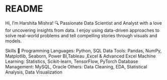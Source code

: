 # README
Hi, I’m Harshita Mishra!
🔍 Passionate Data Scientist and Analyst with a love for uncovering insights from data. I enjoy using data-driven approaches to solve real-world problems and tell compelling stories through visuals and models.

Skills 🚀
Programming Languages: Python, SQL
Data Tools: Pandas, NumPy, Matplotlib, Seaborn, Power BI,Tableau ,Excel & Advanced Excel
Machine Learning: Statistics, Scikit-learn, TensorFlow, PyTorch
Database Management: MySQL, Oracle
Others: Data Cleaning, EDA, Statistical Analysis, Data Visualization
